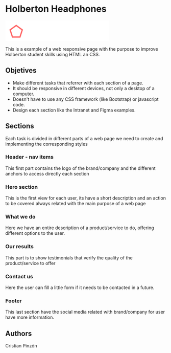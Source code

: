 # Holberton Headphones
![logo_png](images/logo_headphones.png)

This is a example of a web responsive page with the purpose to improve Holberton student skills using HTML an CSS.

## Objetives

* Make different tasks that referrer with each section of a page.
* It should be responsive in different devices, not only a desktop of a computer.
* Doesn't have to use any CSS framework (like Bootstrap) or javascript code.
* Design each section like the Intranet and Figma examples.

## Sections
Each task is divided in different parts of a web page we need to create and implementing the corresponding styles

### Header - nav items
This first part contains the logo of the brand/company and the different anchors to access directly each section

### Hero section
This is the first view for each user, its have a short description and an action to be covered always related with the main purpose of a web page

### What we do
Here we have an entire description of a product/service to do, offering different options to the user.

### Our results
This part is to show testimonials that verify the quality of the product/service to offer

### Contact us
Here the user can fill a little form if it needs to be contacted in a future.

### Footer
This last section have the social media related with brand/company for user have more information.

## Authors

Cristian Pinzón
